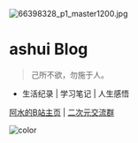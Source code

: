 <!-- _coverpage.md 封面 -->

<!-- 背景图片 -->
![66398328_p1_master1200.jpg](https://tva1.sinaimg.cn/large/005Q1GhGly1h8lw6ojlcdj30jg0jgdgf.jpg)


# ashui Blog 

>  己所不欲，勿施于人。

- 生活纪录 | 学习笔记 | 人生感悟


[阿水的B站主页](https://space.bilibili.com/8261035?spm_id_from=333.1007.0.0)
| [二次元交流群](#欢迎使用)



<!-- 背景色 -->
![color](#f0f0f0)